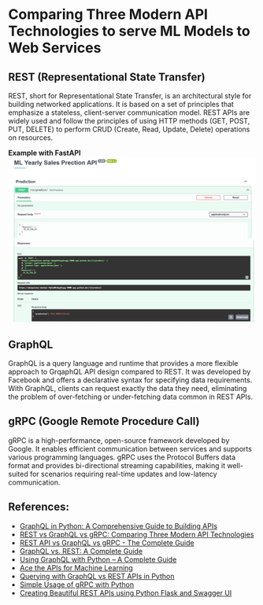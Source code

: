 # Comparing Three Modern API Technologies to serve ML Models to Web Services
## REST (Representational State Transfer)

REST, short for Representational State Transfer, is an architectural style for building networked applications. It is based on a set of principles that emphasize a stateless, client-server communication model. REST APIs are widely used and follow the principles of using HTTP methods (GET, POST, PUT, DELETE) to perform CRUD (Create, Read, Update, Delete) operations on resources.

**Example with FastAPI**
![API Request](https://github.com/beotavalo/api-4-ml-projects/blob/main/images/api_request.jpg)
![API Response](https://github.com/beotavalo/api-4-ml-projects/blob/main/images/api_response.jpg)
## GraphQL

GraphQL is a query language and runtime that provides a more flexible approach to GrqaphQL API design compared to REST. It was developed by Facebook and offers a declarative syntax for specifying data requirements. With GraphQL, clients can request exactly the data they need, eliminating the problem of over-fetching or under-fetching data common in REST APIs.
## gRPC (Google Remote Procedure Call)
gRPC is a high-performance, open-source framework developed by Google. It enables efficient communication between services and supports various programming languages. gRPC uses the Protocol Buffers data format and provides bi-directional streaming capabilities, making it well-suited for scenarios requiring real-time updates and low-latency communication.

## References:
- [GraphQL in Python: A Comprehensive Guide to Building APIs](https://mobilelive.medium.com/graphql-in-python-a-comprehensive-guide-to-building-apis-59cb0d638c03)
- [REST vs GraphQL vs gRPC: Comparing Three Modern API Technologies](https://mobilelive.medium.com/rest-vs-graphql-vs-grpc-comparing-three-modern-api-technologies-9ba58abadd82)
- [REST API vs GraphQL vs gRPC - The Complete Guide](https://www.udemy.com/course/rest-api-vs-graphql-vs-grpc-the-complete-guide/?utm_source=adwords&utm_medium=udemyads&utm_campaign=Search_DSA_Beta_Prof_la.EN_cc.ROW-English&campaigntype=Search&portfolio=ROW-English&language=EN&product=Course&test=&audience=DSA&topic=&priority=Beta&utm_content=deal4584&utm_term=_._ag_162511579404_._ad_696197165418_._kw__._de_c_._dm__._pl__._ti_dsa-1677053911088_._li_9069516_._pd__._&matchtype=&gad_source=1&gclid=CjwKCAiAiOa9BhBqEiwABCdG81tj3PKoWN2yf63tE8f9Kx6zr5oiGBGfmasA5-NQWAMfYsGnMCQ9HRoCrCgQAvD_BwE&couponCode=2021PM25)
- [GraphQL vs. REST: A Complete Guide](https://www.datacamp.com/tutorial/graphql-vs-rest?utm_source=google&utm_medium=paid_search&utm_campaignid=21057859163&utm_adgroupid=157296750617&utm_device=c&utm_keyword=&utm_matchtype=&utm_network=g&utm_adpostion=&utm_creative=692112541177&utm_targetid=dsa-2264919292029&utm_loc_interest_ms=&utm_loc_physical_ms=9069516&utm_content=&utm_campaign=230119_1-sea~dsa~tofu_2-b2c_3-latam-en_4-prc_5-na_6-na_7-le_8-pdsh-go_9-nb-e_10-na_11-na-aifawfeb25&gad_source=1&gclid=CjwKCAiAiOa9BhBqEiwABCdG84eExqZscYOW1O5W6WVW-LnOmqwZRsinUzMWEDDmjYX6VGuJ4ZZUXxoCrP0QAvD_BwE)
- [Using GraphQL with Python – A Complete Guide](https://www.apollographql.com/blog/complete-api-guide)
- [Ace the APIs for Machine Learning](https://www.educative.io/path/ace-the-api-for-machine-learning?utm_campaign=coding_interview_pattern&utm_source=google&utm_medium=ppc&utm_content=pmax&utm_term=&eid=5082902844932096&utm_term=&utm_campaign=%5BNew+-+Nov+23%5D+PMAX-Coding+Interview+Patterns&utm_source=adwords&utm_medium=ppc&hsa_acc=5451446008&hsa_cam=20757269941&hsa_grp=&hsa_ad=&hsa_src=x&hsa_tgt=&hsa_kw=&hsa_mt=&hsa_net=adwords&hsa_ver=3&gad_source=1&gclid=CjwKCAiAiOa9BhBqEiwABCdG88ycXWIJlIP6kUZRGnA_574Z56OKRG7FH_tPu8qhXKe6SlQzbb5KAxoCf6sQAvD_BwE)
- [Querying with GraphQL vs REST APIs in Python](https://medium.com/@josephgeorgelewis2000/querying-with-graphql-vs-rest-apis-in-python-f3e911928e36)
- [Simple Usage of gRPC with Python](https://medium.com/@coderviewer/simple-usage-of-grpc-with-python-f714d9f69daa)
- [Creating Beautiful REST APIs using Python Flask and Swagger UI](https://youtu.be/k10ILjUyWuQ)
